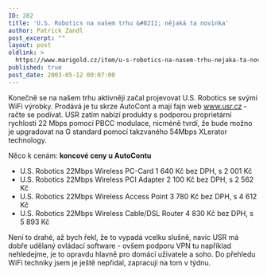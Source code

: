 ```yaml
---
ID: 282
title: 'U.S. Robotics na našem trhu &#8211; nějaká ta novinka'
author: Patrick Zandl
post_excerpt: ""
layout: post
oldlink: >
  https://www.marigold.cz/item/u-s-robotics-na-nasem-trhu-nejaka-ta-novinka
published: true
post_date: 2003-05-12 00:07:00
---
```

<p>
Konečně se na našem trhu aktivněji začal projevovat U.S. Robotics se svými WiFi výrobky. Prodává je tu skrze AutoCont a mají fajn web <A href="http://www.usr.cz/">www.usr.cz</A> - račte se podívat. USR zatím nabízí produkty s podporou proprietární rychlosti 22 Mbps pomocí PBCC modulace, nicméně tvrdí, že bude možno je upgradovat na G standard pomocí takzvaného 54Mbps XLerator technology. </p>

<p>
Něco k cenám: <STRONG>koncové ceny u AutoContu</STRONG></p>

<UL>
<LI>U.S. Robotics 22Mbps Wireless PC-Card 1 640 Kč bez DPH, s 2 001 Kč </LI>
<LI>U.S. Robotics 22Mbps Wireless PCI Adapter 2 100 Kč bez DPH, s 2 562 Kč </LI>
<LI>U.S. Robotics 22Mbps Wireless Access Point 3 780 Kč bez DPH, s 4 612 Kč </LI>
<LI>U.S. Robotics 22Mbps Wireless Cable/DSL Router 4 830 Kč bez DPH, s 5 893 Kč </LI></UL>
<p>
Není to drahé, až bych řekl, že to vypadá vcelku slušně, navíc USR má dobře udělaný ovládací software - ovšem podporu VPN tu například nehledejme, je to opravdu hlavně pro domácí uživatele a soho. Do přehledu WiFi techniky jsem je ještě nepřidal, zapracuji na tom v týdnu. </p>
